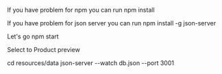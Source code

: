 If you have problem for npm you can run
npm install

If you have problem for json server you can run
npm install -g json-server

Let's go
npm start

Select to Product preview

cd resources/data
json-server --watch db.json --port 3001
